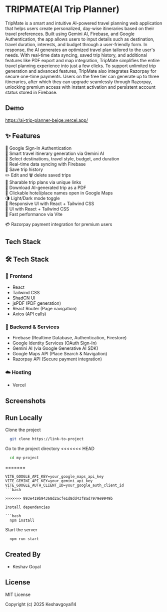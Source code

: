 
# TRIPMATE(AI Trip Planner)

TripMate is a smart and intuitive AI-powered travel planning web application that helps users create personalized, day-wise itineraries based on their travel preferences. Built using Gemini AI, Firebase, and Google Authentication, the app allows users to input details such as destination, travel duration, interests, and budget through a user-friendly form. In response, the AI generates an optimized travel plan tailored to the user's needs. With real-time data syncing, saved trip history, and additional features like PDF export and map integration, TripMate simplifies the entire travel planning experience into just a few clicks. To support unlimited trip generation and advanced features, TripMate also integrates Razorpay for secure one-time payments. Users on the free tier can generate up to three itineraries, after which they can upgrade seamlessly through Razorpay, unlocking premium access with instant activation and persistent account status stored in Firebase.




## Demo

https://ai-trip-planner-beige.vercel.app/


## ✨ Features

🔐 Google Sign-In Authentication  
🧳 Smart travel itinerary generation via Gemini AI  
📍 Select destinations, travel style, budget, and duration  
💾 Real-time data syncing with Firebase  
💾 Save trip history  
✏️ Edit and 🗑️ delete saved trips  
🔗 Sharable trip plans via unique links  
🧾 Download AI-generated trip as a PDF  
📌 Clickable hotel/place names open in Google Maps  
🌗 Light/Dark mode toggle  
📱 Responsive UI with React + Tailwind CSS  
📱 UI with React + Tailwind CSS  
🚀 Fast performance via Vite 

💳 Razorpay payment integration for premium users



## Tech Stack
## 🛠️ Tech Stack

### 🧩 Frontend
- React  
- Tailwind CSS  
- ShadCN UI  
- jsPDF (PDF generation)  
- React Router (Page navigation)  
- Axios (API calls)  

### 🔧 Backend & Services
- Firebase (Realtime Database, Authentication, Firestore)  
- Google Identity Services (OAuth Sign-In)  
- Gemini AI (via Google Generative AI SDK)  
- Google Maps API (Place Search & Navigation)  
- Razorpay API (Secure payment integration)

### ☁️ Hosting
- Vercel 



## Screenshots

## Run Locally

Clone the project

```bash
  git clone https://link-to-project
```

Go to the project directory
<<<<<<< HEAD

```bash
  cd my-project
```
=======
```env
VITE_GOOGLE_API_KEY=your_google_maps_api_key
VITE_GEMINI_API_KEY=your_gemini_api_key
VITE_GOOGLE_AUTH_CLIENT_ID=your_google_auth_client_id
```bash

>>>>>>> 893e419b94368d2acfe1d8dd43f8ad7979e9949b

Install dependencies

```bash
  npm install
```

Start the server

```bash
  npm run start
```


## Created By

- Keshav Goyal

## License

MIT License

Copyright (c) 2025 Keshavgoyal14
